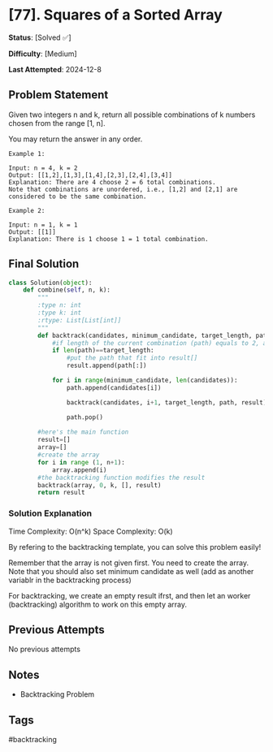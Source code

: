 # [77].  Squares of a Sorted Array

**Status**: [Solved ✅]

**Difficulty**: [Medium]

**Last Attempted**: 2024-12-8

## Problem Statement

Given two integers n and k, return all possible combinations of k numbers chosen from the range [1, n].

You may return the answer in any order.

```
Example 1:

Input: n = 4, k = 2
Output: [[1,2],[1,3],[1,4],[2,3],[2,4],[3,4]]
Explanation: There are 4 choose 2 = 6 total combinations.
Note that combinations are unordered, i.e., [1,2] and [2,1] are considered to be the same combination.

Example 2:

Input: n = 1, k = 1
Output: [[1]]
Explanation: There is 1 choose 1 = 1 total combination.
```

## Final Solution

```python
class Solution(object):
    def combine(self, n, k):
        """
        :type n: int
        :type k: int
        :rtype: List[List[int]]
        """
        def backtrack(candidates, minimum_candidate, target_length, path, result):
            #if length of the current combination (path) equals to 2, append this combination to the result array!
            if len(path)==target_length:
                #put the path that fit into result[]
                result.append(path[:])

            for i in range(minimum_candidate, len(candidates)):
                path.append(candidates[i])

                backtrack(candidates, i+1, target_length, path, result)

                path.pop()
            
        #here's the main function
        result=[]
        array=[]
        #create the array
        for i in range (1, n+1):
            array.append(i)
        #the backtracking function modifies the result
        backtrack(array, 0, k, [], result)
        return result

```

### Solution Explanation
Time Complexity: O(n^k)
Space Complexity: O(k)

By refering to the backtracking template, you can solve this problem easily!

Remember that the array is not given first. You need to create the array. Note that you should also set minimum candidate as well (add as another variablr in the backtracking process)

For backtracking, we create an empty result ifrst, and then let an worker (backtracking) algorithm to work on this empty array.

## Previous Attempts

No previous attempts


## Notes
- Backtracking Problem

## Tags
#backtracking